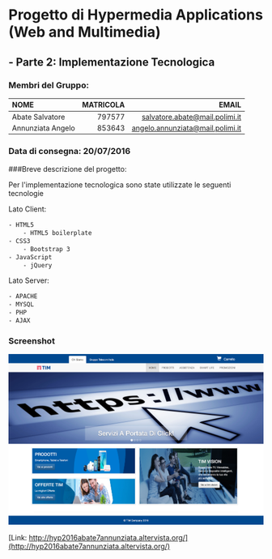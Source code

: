 # Progetto di Hypermedia Applications <br>(Web and Multimedia)
## - Parte 2: Implementazione Tecnologica

### Membri del Gruppo:
 NOME | MATRICOLA | EMAIL
:----| ---------:|------:
Abate Salvatore | 797577 | salvatore.abate@mail.polimi.it
Annunziata Angelo | 853643 | angelo.annunziata@mail.polimi.it

### Data di consegna: 20/07/2016
###Breve descrizione del progetto:

Per l'implementazione tecnologica sono state utilizzate le seguenti tecnologie

Lato Client:
```
- HTML5
    - HTML5 boilerplate
- CSS3
    - Bootstrap 3
- JavaScript
    - jQuery
```


Lato Server:
```
- APACHE
- MYSQL
- PHP
- AJAX
```

### Screenshot
![TIM Home](WEBSITE/img/preview/home.png)

[Link: http://hyp2016abate7annunziata.altervista.org/](http://hyp2016abate7annunziata.altervista.org/)